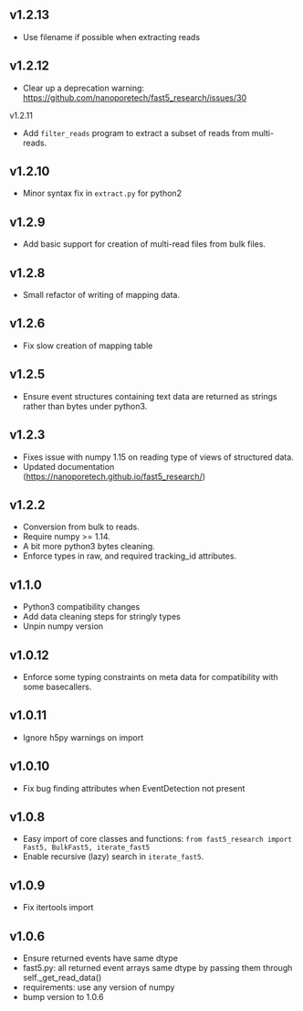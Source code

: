 v1.2.13
-------
* Use filename if possible when extracting reads

v1.2.12
-------
* Clear up a deprecation warning: https://github.com/nanoporetech/fast5_research/issues/30


v1.2.11
* Add `filter_reads` program to extract a subset of reads from multi-reads.


v1.2.10
-------
* Minor syntax fix in `extract.py` for python2

v1.2.9
------
* Add basic support for creation of multi-read files from bulk files.

v1.2.8
------
* Small refactor of writing of mapping data.

v1.2.6
------
* Fix slow creation of mapping table

v1.2.5
------
* Ensure event structures containing text data are returned as strings rather than bytes under python3.

v1.2.3
------
* Fixes issue with numpy 1.15 on reading type of views of structured data.
* Updated documentation (https://nanoporetech.github.io/fast5_research/)

v1.2.2
------
* Conversion from bulk to reads.
* Require numpy >= 1.14.
* A bit more python3 bytes cleaning.
* Enforce types in raw, and required tracking_id attributes.

v1.1.0
------
* Python3 compatibility changes
* Add data cleaning steps for stringly types
* Unpin numpy version

v1.0.12
-------
* Enforce some typing constraints on meta data for compatibility with some basecallers.

v1.0.11
-------
* Ignore h5py warnings on import

v1.0.10
-------
* Fix bug finding attributes when EventDetection not present

v1.0.8
------
* Easy import of core classes and functions:
    `from fast5_research import Fast5, BulkFast5, iterate_fast5`
* Enable recursive (lazy) search in `iterate_fast5`.

v1.0.9
------
* Fix itertools import

v1.0.6
------
* Ensure returned events have same dtype
* fast5.py: all returned event arrays same dtype by passing them through self._get_read_data()
* requirements: use any version of numpy
* bump version to 1.0.6 
